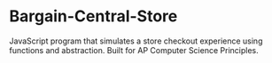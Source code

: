 # Bargain-Central-Store
JavaScript program that simulates a store checkout experience using functions and abstraction. Built for AP Computer Science Principles.
